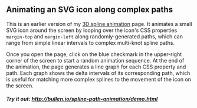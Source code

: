 ## Animating an SVG icon along complex paths

This is an earlier version of my [3D spline animation](https://github.com/mattbullen/3D-spline-animation) page. It animates a small SVG icon around the screen by looping over the icon's CSS properties `margin-top` and `margin-left` along randomly-generated paths, which can range from simple linear intervals to complex multi-knot spline paths.

Once you open the page, click on the blue checkmark in the upper-right corner of the screen to start a random animation sequence. At the end of the animation, the page generates a line graph for each CSS property and path. Each graph shows the delta intervals of its corresponding path, which is useful for matching more complex splines to the movement of the icon on the screen.

##### Try it out: http://bullen.io/spline-path-animation/demo.html